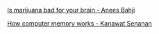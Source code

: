 [Is marijuana bad for your brain - Anees Bahji](https://www.bilibili.com/video/BV1Dk4y1q781?p=479)

[How computer memory works - Kanawat Senanan](https://www.bilibili.com/video/BV1Dk4y1q781?p=480)